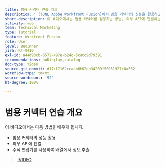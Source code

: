 ```yaml
---
title: 범용 커넥터 연습 개요
description: ' [!DNL Adobe Workfront Fusion]에서 범용 커넥터의 성능을 활용하고, 외부 API에 연결하고 배열에서 정보를 추출하는 방법을 배워봅니다.'
short-description: 이 비디오에서는 범용 커넥터를 활용하는 방법, 외부 API에 연결하는 방법, 수식 편집기를 사용하여 배열에서 정보를 추출하는 방법에 대해 알아봅니다.
activity: use
team: Technical Marketing
type: Tutorial
feature: Workfront Fusion
role: User
level: Beginner
jira: KT-9010
exl-id: a44d93cb-6572-497e-b24c-5cacc9d79391
recommendations: noDisplay,catalog
doc-type: video
source-git-commit: d17df7162ccaab6b62db34209f50131927c0a532
workflow-type: tm+mt
source-wordcount: '92'
ht-degree: 100%

---
```


# 범용 커넥터 연습 개요

이 비디오에서는 다음 방법을 배우게 됩니다.

* 범용 커넥터의 성능 활용
* 외부 API에 연결
* 수식 편집기를 사용하여 배열에서 정보 추출

>[!VIDEO](https://video.tv.adobe.com/v/335269/?quality=12&learn=on&enablevpops)
